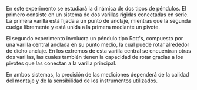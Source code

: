 
En este experimento se estudiará la dinámica de dos tipos de péndulos. El primero consiste en un sistema de dos varillas rígidas conectadas en serie. La primera varilla está fijada a un punto de anclaje, mientras que la segunda cuelga libremente y está unida a la primera mediante un pivote.

El segundo experimento involucra un péndulo tipo Rott's, compuesto por una varilla central anclada en su punto medio, la cual puede rotar alrededor de dicho anclaje. En los extremos de esta varilla central se encuentran otras dos varillas, las cuales también tienen la capacidad de rotar gracias a los pivotes que las conectan a la varilla principal.

En ambos sistemas, la precisión de las mediciones dependerá de la calidad del montaje y de la sensibilidad de los instrumentos utilizados.
